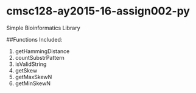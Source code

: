 # cmsc128-ay2015-16-assign002-py

Simple Bioinformatics Library

##Functions Included:
1. getHammingDistance
2. countSubstrPattern
3. isValidString
4. getSkew
5. getMaxSkewN
6. getMinSkewN
